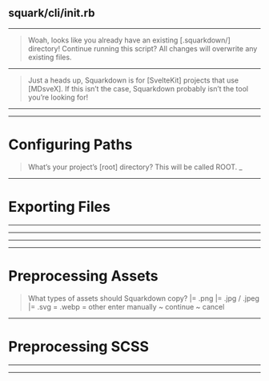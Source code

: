 squark/cli/init.rb
------------------------------------------

<!-- > Welcome to Squarkdown! You’re currently running version [#{}].
  any key to continue
> This script will help you get your project’s [squarkup.json] set up!
> Don’t worry if you’re unsure what a question means, just skip it You can always manually edit [squarkup.json] afterwards. Note no files will be created until the very end of the script. -->

---
> Woah, looks like you already have an existing [.squarkdown/] directory!
> Continue running this script?
  All changes will overwrite any existing files.
---
> Just a heads up, Squarkdown is for [SvelteKit] projects that use [MDsveX].
  If this isn’t the case, Squarkdown probably isn’t the tool you’re looking for!
---


------------------------------------------

# Configuring Paths

> What’s your project’s [root] directory?
  This will be called ROOT.
_

<!-- > What directory should Squarkdown output to?
  This will be called SITE. It’s usually the directory where your site lives.
~ site/
~ .site/
~ _site/
~ other enter manually -->

<!-- > Where should Squarkdown look for Markdown files to export?
  You can choose directories to exclude in the next question.
~ project root (+ all subdirectories) default
~ project root (only)
~ specific directories (configure manually) -->

<!-- > Which directories should Squarkdown ignore?
~ none
~ project root
~ directories starting with .
~ directories starting with _ -->


------------------------------------------

# Exporting Files

<!-- > Where should Squarkdown export the JSON file containing all site data, and what should it call the file?
~ [/src/site.json] default
~ [/src/site-data.json]
~ [/src/data/site.json] -->

<!-- > When Squarkdown exports [.md] files, what should it name the output [.svx] file?
~ ~content.svx default
~ _content.svx
~ content.svx
~ other enter manually -->

<!-- > Should Squarkdown also auto-generate a [+page.svelte] or [+page.js] for each exported [.md] file?
~ [+page.svelte], [+page.js]
~ [+page.svelte] only
~ [+page.js] only
~ vary by page configure manually
~ no -->

---
<!-- > Squarkdown will need templates for these other auto-generated files. Where can it find them?
  Provide a path relative to Site.
~ [src/lib/bases/]
~ [src/parts/bases/]
~ other enter manually
~ cancel -->
---

<!-- > When Squarkdown applies page styles, where should it get the stylesheets from?
~ [SITE/src/styles/]
~ [SITE/src/styles/bases]
~ [SITE/src/styles/pages]
~ other enter manually
~ skip -->


------------------------------------------

<!-- # More Features

> Any other features you’d like to enable?
= assets preprocessing
= SCSS preprocessing
= Google Fonts preprocessing
~ continue -->


------------------------------------------

# Preprocessing Assets

<!-- > Where should Squarkdown look for assets?
  Squarkdown will copy the contents of this directory to [Site/static/].
~ [./assets]
~ [./.assets]
~ other enter manually
~ cancel -->

<!-- > Do you have a folder containing site-specific assets?
  These files will be copied directly to the root of [Site/static/], instead of being kept in that folder.
~ [/site/]
~ [/.site/]
~ other enter manually
~ cancel -->

> What types of assets should Squarkdown copy?
|= .png
|= .jpg / .jpeg
|= .svg
= .webp
= other enter manually
~ continue
~ cancel


------------------------------------------

# Preprocessing SCSS

> 


------------------------------------------

<!-- # Final Touches

> How should Squarkdown handle errors when processing files?
~ kill stop execution
~ warn log and skip file

> What should Squarkdown do when an output directory doesn’t exist?
~ warn + create the directory default
~ warn + do nothing -->


------------------------------------------

<!-- >>> Finalising...

> Your [squarkup.json] has been created in [./.squarkdown/].
> If you selected options that needed to be filled manually, you can find them indicated with placeholder comments.
> For more help or guidance, please visit the docs on GitHub at https://github.com/Sup2point0/stranger-quarkdown
> Thanks for using Squarkdown, enjoy! 🥕 -->
